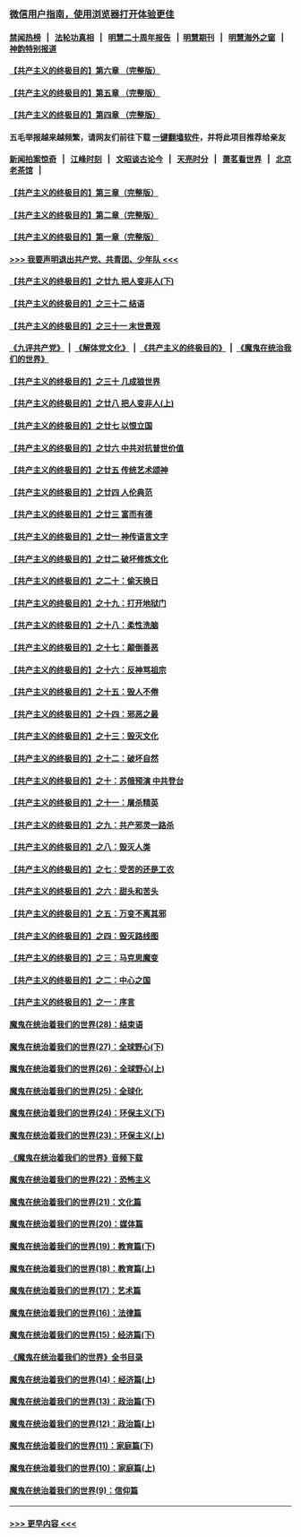 ### [微信用户指南，使用浏览器打开体验更佳](https://github.com/gfw-breaker/banned-news1/blob/master/indexes/wechat-guide.md?t=0)
#### [禁闻热榜](热点新闻.md?t=0)  &nbsp;&nbsp;|&nbsp;&nbsp; [法轮功真相](https://github.com/gfw-breaker/truth/blob/master/README.md?t=0) &nbsp;&nbsp;|&nbsp;&nbsp; [明慧二十周年报告](https://github.com/gfw-breaker/mh-reports/blob/master/README.md?t=0) &nbsp;&nbsp;|&nbsp;&nbsp;[明慧期刊](https://github.com/gfw-breaker/mh-qikan) &nbsp;&nbsp;|&nbsp;&nbsp; [明慧海外之窗](https://github.com/gfw-breaker/mh-news/blob/master/README.md?t=0) &nbsp;&nbsp;|&nbsp;&nbsp; [神韵特别报道](https://github.com/gfw-breaker/mh-news/blob/master/shenyun.md?t=0)
#### [【共产主义的终极目的】第六章 （完整版）](../pages/nsc422/n11428913.md?t=02080155) 
#### [【共产主义的终极目的】第五章 （完整版）](../pages/nsc422/n11428912.md?t=02080155) 
#### [【共产主义的终极目的】第四章 （完整版）](../pages/nsc422/n11428907.md?t=02080155) 
#### 五毛举报越来越频繁，请网友们前往下载 [一键翻墙软件](https://github.com/gfw-breaker/ssr-accounts)，并将此项目推荐给亲友
#### [新闻拍案惊奇](https://github.com/gfw-breaker/banned-news1/blob/master/pages/link4.md) &nbsp;&nbsp;|&nbsp;&nbsp; [江峰时刻](https://github.com/gfw-breaker/banned-news1/blob/master/pages/link4.md) &nbsp;&nbsp;|&nbsp;&nbsp; [文昭谈古论今](https://github.com/gfw-breaker/banned-news1/blob/master/pages/link4.md) &nbsp;&nbsp;|&nbsp;&nbsp; [天亮时分](https://github.com/gfw-breaker/banned-news1/blob/master/pages/link4.md) &nbsp;&nbsp;|&nbsp;&nbsp; [萧茗看世界](https://github.com/gfw-breaker/banned-news1/blob/master/pages/link4.md) &nbsp;&nbsp;|&nbsp;&nbsp; [北京老茶馆](https://github.com/gfw-breaker/banned-news1/blob/master/pages/link4.md) &nbsp;&nbsp;|&nbsp;&nbsp; 
#### [【共产主义的终极目的】第三章（完整版）](../pages/nsc422/n11428848.md?t=02080155) 
#### [【共产主义的终极目的】第二章（完整版）](../pages/nsc422/n11428831.md?t=02080155) 
#### [【共产主义的终极目的】第一章（完整版）](../pages/nsc422/n11417651.md?t=02080155) 
#### [>>> 我要声明退出共产党、共青团、少年队 <<<](https://github.com/begood0513/goodnews/blob/master/quit/letter.md) 
#### [【共产主义的终极目的】之廿九 把人变非人(下)](../pages/nsc422/n11344140.md?t=02080155) 
#### [【共产主义的终极目的】之三十二 结语](../pages/nsc422/n11360535.md?t=02080155) 
#### [【共产主义的终极目的】之三十一 末世景观](../pages/nsc422/n11351129.md?t=02080155) 
#### [《九评共产党》](https://github.com/begood0513/9ping.md/blob/master/README.md) &nbsp;|&nbsp; [《解体党文化》](../../../../jtdwh.md/blob/master/README.md)  &nbsp;|&nbsp; [《共产主义的终极目的》](../../../../gczydzjmd.md/blob/master/README.md) &nbsp;|&nbsp; [《魔鬼在统治我们的世界》](../../../../mgztzwmdsj.md/blob/master/README.md) 
#### [【共产主义的终极目的】之三十 几成狼世界](../pages/nsc422/n11348280.md?t=02080155) 
#### [【共产主义的终极目的】之廿八 把人变非人(上)](../pages/nsc422/n11340492.md?t=02080155) 
#### [【共产主义的终极目的】之廿七 以恨立国](../pages/nsc422/n11336944.md?t=02080155) 
#### [【共产主义的终极目的】之廿六 中共对抗普世价值](../pages/nsc422/n11324785.md?t=02080155) 
#### [【共产主义的终极目的】之廿五 传统艺术颂神](../pages/nsc422/n11296396.md?t=02080155) 
#### [【共产主义的终极目的】之廿四 人伦典范](../pages/nsc422/n11296397.md?t=02080155) 
#### [【共产主义的终极目的】之廿三 富而有德](../pages/nsc422/n11283598.md?t=02080155) 
#### [【共产主义的终极目的】之廿一 神传语言文字](../pages/nsc422/n11263265.md?t=02080155) 
#### [【共产主义的终极目的】之廿二 破坏修炼文化](../pages/nsc422/n11245728.md?t=02080155) 
#### [【共产主义的终极目的】之二十：偷天换日](../pages/nsc422/n11238846.md?t=02080155) 
#### [【共产主义的终极目的】之十九：打开地狱门](../pages/nsc422/n11206376.md?t=02080155) 
#### [【共产主义的终极目的】之十八：柔性洗脑](../pages/nsc422/n11199994.md?t=02080155) 
#### [【共产主义的终极目的】之十七：颠倒善恶](../pages/nsc422/n11179782.md?t=02080155) 
#### [【共产主义的终极目的】之十六：反神骂祖宗](../pages/nsc422/n11166798.md?t=02080155) 
#### [【共产主义的终极目的】之十五：毁人不倦](../pages/nsc422/n11166792.md?t=02080155) 
#### [【共产主义的终极目的】之十四：邪恶之最](../pages/nsc422/n11150249.md?t=02080155) 
#### [【共产主义的终极目的】之十三：毁灭文化](../pages/nsc422/n11135227.md?t=02080155) 
#### [【共产主义的终极目的】之十二：破坏自然](../pages/nsc422/n11135214.md?t=02080155) 
#### [【共产主义的终极目的】之十：苏俄预演 中共登台](../pages/nsc422/n11118424.md?t=02080155) 
#### [【共产主义的终极目的】之十一：屠杀精英](../pages/nsc422/n11118442.md?t=02080155) 
#### [【共产主义的终极目的】之九：共产邪灵一路杀](../pages/nsc422/n11114139.md?t=02080155) 
#### [【共产主义的终极目的】之八：毁灭人类](../pages/nsc422/n11108503.md?t=02080155) 
#### [【共产主义的终极目的】之七：受苦的还是工农](../pages/nsc422/n11101809.md?t=02080155) 
#### [【共产主义的终极目的】之六：甜头和苦头](../pages/nsc422/n11096971.md?t=02080155) 
#### [【共产主义的终极目的】之五：万变不离其邪](../pages/nsc422/n11091285.md?t=02080155) 
#### [【共产主义的终极目的】之四：毁灭路线图](../pages/nsc422/n11086284.md?t=02080155) 
#### [【共产主义的终极目的】之三：马克思魔变](../pages/nsc422/n11061941.md?t=02080155) 
#### [【共产主义的终极目的】之二：中心之国](../pages/nsc422/n11047728.md?t=02080155) 
#### [【共产主义的终极目的】之一：序言](../pages/nsc422/n11086077.md?t=02080155) 
#### [魔鬼在统治着我们的世界(28)：结束语](../pages/nsc422/n10936246.md?t=02080155) 
#### [魔鬼在统治着我们的世界(27)：全球野心(下)](../pages/nsc422/n10928319.md?t=02080155) 
#### [魔鬼在统治着我们的世界(26)：全球野心(上)](../pages/nsc422/n10900318.md?t=02080155) 
#### [魔鬼在统治着我们的世界(25)：全球化](../pages/nsc422/n10788205.md?t=02080155) 
#### [魔鬼在统治着我们的世界(24)：环保主义(下)](../pages/nsc422/n10695307.md?t=02080155) 
#### [魔鬼在统治着我们的世界(23)：环保主义(上)](../pages/nsc422/n10688613.md?t=02080155) 
#### [《魔鬼在统治着我们的世界》音频下载](../pages/nsc422/n10635553.md?t=02080155) 
#### [魔鬼在统治着我们的世界(22)：恐怖主义](../pages/nsc422/n10614727.md?t=02080155) 
#### [魔鬼在统治着我们的世界(21)：文化篇](../pages/nsc422/n10597706.md?t=02080155) 
#### [魔鬼在统治着我们的世界(20)：媒体篇](../pages/nsc422/n10586579.md?t=02080155) 
#### [魔鬼在统治着我们的世界(19)：教育篇(下)](../pages/nsc422/n10564808.md?t=02080155) 
#### [魔鬼在统治着我们的世界(18)：教育篇(上)](../pages/nsc422/n10526970.md?t=02080155) 
#### [魔鬼在统治着我们的世界(17)：艺术篇](../pages/nsc422/n10499093.md?t=02080155) 
#### [魔鬼在统治着我们的世界(16)：法律篇](../pages/nsc422/n10485969.md?t=02080155) 
#### [魔鬼在统治着我们的世界(15)：经济篇(下)](../pages/nsc422/n10469975.md?t=02080155) 
#### [《魔鬼在统治着我们的世界》全书目录](../pages/nsc422/n10464261.md?t=02080155) 
#### [魔鬼在统治着我们的世界(14)：经济篇(上)](../pages/nsc422/n10457370.md?t=02080155) 
#### [魔鬼在统治着我们的世界(13)：政治篇(下)](../pages/nsc422/n10448270.md?t=02080155) 
#### [魔鬼在统治着我们的世界(12)：政治篇(上)](../pages/nsc422/n10444576.md?t=02080155) 
#### [魔鬼在统治着我们的世界(11)：家庭篇(下)](../pages/nsc422/n10440961.md?t=02080155) 
#### [魔鬼在统治着我们的世界(10)：家庭篇(上)](../pages/nsc422/n10435448.md?t=02080155) 
#### [魔鬼在统治着我们的世界(9)：信仰篇](../pages/nsc422/n10432159.md?t=02080155) 

----
#### [ >>> 更早内容 <<< ](../indexes/nsc422-earlier.md)
